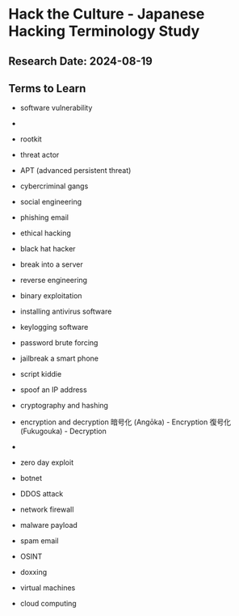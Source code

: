 # Hack the Culture - Japanese Hacking Terminology Study
## Research Date: 2024-08-19
## Terms to Learn
- software vulnerability

- 
- rootkit
- threat actor
- APT (advanced persistent threat)
- cybercriminal gangs
- social engineering
- phishing email
- ethical hacking
- black hat hacker
- break into a server
- reverse engineering
- binary exploitation
- installing antivirus software
- keylogging software
- password brute forcing
- jailbreak a smart phone
- script kiddie
- spoof an IP address
- cryptography and hashing
- encryption and decryption
暗号化 (Angōka) - Encryption
復号化 (Fukugouka) - Decryption
- 
- zero day exploit
- botnet
- DDOS attack
- network firewall
- malware payload
- spam email
- OSINT
- doxxing
- virtual machines
- cloud computing
